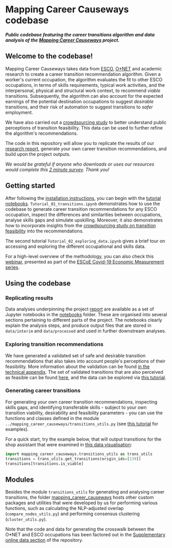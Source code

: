 # Mapping Career Causeways codebase

***Public codebase featuring the career transitions algorithm and data analysis of the [Mapping Career Causeways](https://www.nesta.org.uk/project/mapping-career-causeways/) project.***

## Welcome to the codebase!

Mapping Career Causeways takes data from [ESCO](https://ec.europa.eu/esco), [O\*NET](onetonline.org) and academic research to create a career transition recommendation algorithm. Given a worker's current occupation, the algorithm evaluates the fit to other ESCO occupations, in terms of skills requirements, typical work activities, and the interpersonal, physical and structural work context, to recommend *viable* transitions. Subsequently, the algorithm can also account for the expected earnings of the potential destination occupations to suggest *desirable* transitions, and their risk of automation to suggest transitions to *safer* employment.

We have also carried out a [crowdsourcing study](https://github.com/nestauk/mapping-career-causeways/tree/main/codebase/reports/crowd_feasibility_ratings/) to better understand public perceptions of transition feasibility. This data can be used to further refine the algorithm's recommendations.

The code in this repository will allow you to replicate the results of our [research report](https://www.nesta.org.uk/report/mapping-career-causeways-supporting-workers-risk/), generate your own career transition recommendations, and build upon the project outputs.

*We would be grateful if anyone who downloads or uses our resources would complete this [2 minute survey](https://docs.google.com/forms/d/1IepcbAmIKAS2fDaDO4NfcI7uqNRkof02s52VmEYrZCY/edit?ts=6005b209&gxids=7628). Thank you!*

## Getting started

After following the [installation instructions](https://github.com/nestauk/mapping-career-causeways/#installation), you can begin with the [tutorial notebooks](https://github.com/nestauk/mapping-career-causeways/tree/main/codebase/notebooks/). `Tutorial_01_transitions.ipynb` demonstrates how to use the codebase to generate career transition recommendations for any ESCO occupation, inspect the differences and similarities between occupations, analyse skills gaps and simulate upskilling. Moreover, it also demonstrates how to incorporate insights from the [crowdsourcing study on transition feasibility](https://github.com/nestauk/mapping-career-causeways/tree/main/codebase/reports/crowd_feasibility_ratings/) into the recommendations.

The second tutorial `Tutorial_02_exploring_data.ipynb` gives a brief tour on accessing and exploring the different occupational and skills data.

For a high-level overview of the methodology, you can also check this [webinar](https://www.youtube.com/watch?v=TrwEhOGxkjU), presented as part of the [ESCoE Covid-19 Economic Measurement series](https://www.escoe.ac.uk/events/mapping-career-causeways-for-workers-displaced-by-automation-and-covid-19/).

<!-- If you only wish to generate job transition recommendations and inspect skills gaps, you can use the interactive [Google Colab notebook](#). For that, you don't have to install or download anything - simply follow the steps in the notebook. -->

## Using the codebase

### Replicating results
Data analyses underpinning the project [report](https://www.nesta.org.uk/report/mapping-career-causeways-supporting-workers-risk/) are available as a set of Jupyter notebooks in the [notebooks](https://github.com/nestauk/mapping-career-causeways/tree/main/codebase/notebooks) folder. These are organised into several sections pertaining to different parts of the project. The notebooks clearly explain the analysis steps, and produce output files that are stored in `data/interim` and `data/processed` and used in further downstream analyses.

### Exploring transition recommendations
We have generated a validated set of safe and desirable transition recommendations that also takes into account people's perceptions of their feasibility. More information about the validation can be found [in the technical appendix](https://github.com/nestauk/mapping-career-causeways/tree/main/codebase/reports/crowd_feasibility_ratings/). The set of validated transitions that are also perceived as feasible can be found [here](), and the data can be explored via [this tutorial](https://github.com/nestauk/mapping-career-causeways/tree/main/codebase/notebooks/Tutorial_02_exploring_data.ipynb).

### Generating career transitions
For generating your own career transition recommendations, inspecting skills gaps, and identifying transferable skills - subject to your own transition viability, desirability and feasibility parameters - you can use the functions and classes defined in the module `../mapping_career_causeways/transitions_utils.py` (see [this tutorial](https://github.com/nestauk/mapping-career-causeways/tree/main/codebase/notebooks/Tutorial_01_transitions.ipynb) for examples).

For a quick start, try the example below, that will output transitions for the shop assistant that were examined in [this data visualisation](https://data-viz.nesta.org.uk/career-causeways/index.html):
```python
import mapping_career_causeways.transitions_utils as trans_utils
transitions = trans_utils.get_transitions(origin_ids=[139])
transitions[transitions.is_viable]
```

## Modules
Besides the module `transitions_utils` for generating and analysing career transitions, the folder [mapping_career_causeways](https://github.com/nestauk/mapping-career-causeways/tree/main/mapping-career-causeways) hosts other custom packages and utilities that were developed by us for performing various functions, such as calculating the NLP-adjusted overlap (`compare_nodes_utils.py`) and performing consensus clustering (`cluster_utils.py`).

Note that the code and data for generating the crosswalk between the O*NET and ESCO occupations has been factored out in the [Supplementary online data section](https://github.com/nestauk/mapping-career-causeways/tree/main/supplementary_online_data/ONET_ESCO_crosswalk) of the repository.
